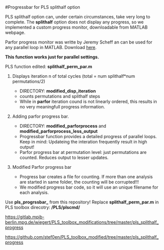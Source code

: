 #Progressbar for PLS splithalf option

PLS splithalf option can, under certain circumstances, take very long to complete. The **splithalf** option does not display any progress, so we implemented a custom progress monitor, downloadable from MATLAB webpage.

Parfor progress monitor was writte by Jeremy Scheff an can be used for any parallel loop in MATLAB. Download [here](http://www.mathworks.com/matlabcentral/fileexchange/32101-progress-monitor--progress-bar--that-works-with-parfor).

**This function works just for parallel settings.**

PLS function edited: **splithalf\_perm\_par.m**

1. Displays iteration n of total cycles (total = num splithalf*num permutations/2)
	* DIRECTORY: __modified\_disp\_iteration__
	* counts permutations and splithalf steps
	* While in __parfor__ iteration cound is not linearly ordered, this results in no very meaningfull progress information.
	
2. Adding parfor progress bar. 
	* DIRECTORY: __modified\_parforprocess__ and __modified\_parforprocess\_less\_output__
	* Progressbar function provides a detailed progress of parallel loops. Keep in mind: Updateing the interation frequently result in high output!
	* Parfor progress bar at permutation level: just permutations are counted. Reduces output to lesser updates.
	
3. Modified Parfor progress bar 
	* Progress bar creates a file for counting. If more than one analysis are started in same folder, the counting will be corrupted!!!
	* We modified progress bar code, so it will use an unique filename for each analysis.
	
Use **pls\_progrssbar\_** from this repository!
Replace **splithalf\_perm\_par.m** in PLS toolbox direcotry: __/PLS/plscmd/__


https://gitlab.mpib-berlin.mpg.de/wiegert/PLS_toolbox_modifications/tree/master/pls_splithalf_progress

https://github.com/stef0en/PLS_toolbox_modified/tree/master/pls_splithalf_progress


